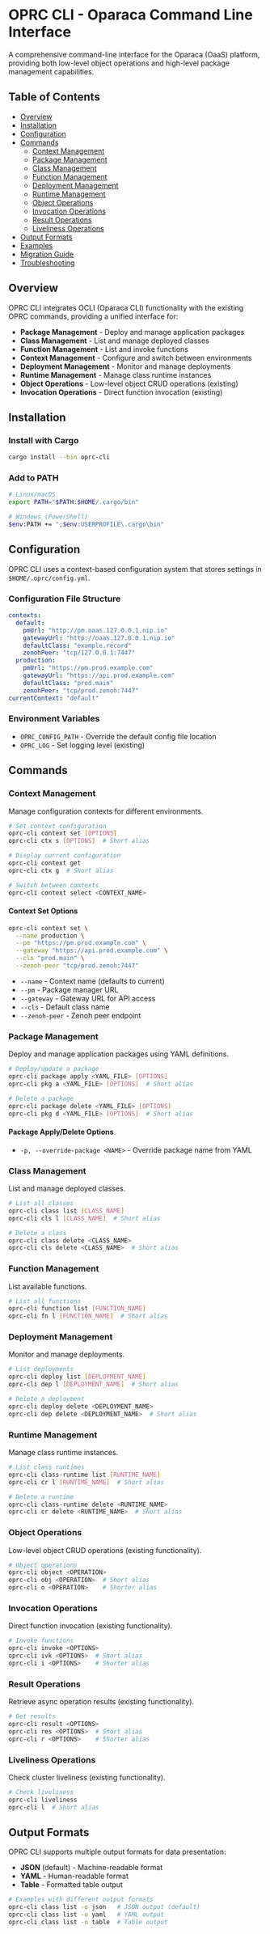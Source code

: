 # OPRC CLI - Oparaca Command Line Interface

A comprehensive command-line interface for the Oparaca (OaaS) platform, providing both low-level object operations and high-level package management capabilities.

## Table of Contents

- [Overview](#overview)
- [Installation](#installation)
- [Configuration](#configuration)
- [Commands](#commands)
  - [Context Management](#context-management)
  - [Package Management](#package-management)
  - [Class Management](#class-management)
  - [Function Management](#function-management)
  - [Deployment Management](#deployment-management)
  - [Runtime Management](#runtime-management)
  - [Object Operations](#object-operations)
  - [Invocation Operations](#invocation-operations)
  - [Result Operations](#result-operations)
  - [Liveliness Operations](#liveliness-operations)
- [Output Formats](#output-formats)
- [Examples](#examples)
- [Migration Guide](#migration-guide)
- [Troubleshooting](#troubleshooting)

## Overview

OPRC CLI integrates OCLI (Oparaca CLI) functionality with the existing OPRC commands, providing a unified interface for:

- **Package Management** - Deploy and manage application packages
- **Class Management** - List and manage deployed classes
- **Function Management** - List and invoke functions
- **Context Management** - Configure and switch between environments
- **Deployment Management** - Monitor and manage deployments
- **Runtime Management** - Manage class runtime instances
- **Object Operations** - Low-level object CRUD operations (existing)
- **Invocation Operations** - Direct function invocation (existing)

## Installation

### Install with Cargo

```bash
cargo install --bin oprc-cli
```

### Add to PATH

```bash
# Linux/macOS
export PATH="$PATH:$HOME/.cargo/bin"

# Windows (PowerShell)
$env:PATH += ";$env:USERPROFILE\.cargo\bin"
```

## Configuration

OPRC CLI uses a context-based configuration system that stores settings in `$HOME/.oprc/config.yml`.

### Configuration File Structure

```yaml
contexts:
  default:
    pmUrl: "http://pm.oaas.127.0.0.1.nip.io"
    gatewayUrl: "http://oaas.127.0.0.1.nip.io"
    defaultClass: "example.record"
    zenohPeer: "tcp/127.0.0.1:7447"
  production:
    pmUrl: "https://pm.prod.example.com"
    gatewayUrl: "https://api.prod.example.com"
    defaultClass: "prod.main"
    zenohPeer: "tcp/prod.zenoh:7447"
currentContext: "default"
```

### Environment Variables

- `OPRC_CONFIG_PATH` - Override the default config file location
- `OPRC_LOG` - Set logging level (existing)

## Commands

### Context Management

Manage configuration contexts for different environments.

```bash
# Set context configuration
oprc-cli context set [OPTIONS]
oprc-cli ctx s [OPTIONS]  # Short alias

# Display current configuration
oprc-cli context get
oprc-cli ctx g  # Short alias

# Switch between contexts
oprc-cli context select <CONTEXT_NAME>
```

#### Context Set Options

```bash
oprc-cli context set \
  --name production \
  --pm "https://pm.prod.example.com" \
  --gateway "https://api.prod.example.com" \
  --cls "prod.main" \
  --zenoh-peer "tcp/prod.zenoh:7447"
```

- `--name` - Context name (defaults to current)
- `--pm` - Package manager URL
- `--gateway` - Gateway URL for API access
- `--cls` - Default class name
- `--zenoh-peer` - Zenoh peer endpoint

### Package Management

Deploy and manage application packages using YAML definitions.

```bash
# Deploy/update a package
oprc-cli package apply <YAML_FILE> [OPTIONS]
oprc-cli pkg a <YAML_FILE> [OPTIONS]  # Short alias

# Delete a package
oprc-cli package delete <YAML_FILE> [OPTIONS]
oprc-cli pkg d <YAML_FILE> [OPTIONS]  # Short alias
```

#### Package Apply/Delete Options

- `-p, --override-package <NAME>` - Override package name from YAML



### Class Management

List and manage deployed classes.

```bash
# List all classes
oprc-cli class list [CLASS_NAME]
oprc-cli cls l [CLASS_NAME]  # Short alias

# Delete a class
oprc-cli class delete <CLASS_NAME>
oprc-cli cls delete <CLASS_NAME>  # Short alias
```

### Function Management

List available functions.

```bash
# List all functions
oprc-cli function list [FUNCTION_NAME]
oprc-cli fn l [FUNCTION_NAME]  # Short alias
```

### Deployment Management

Monitor and manage deployments.

```bash
# List deployments
oprc-cli deploy list [DEPLOYMENT_NAME]
oprc-cli dep l [DEPLOYMENT_NAME]  # Short alias

# Delete a deployment
oprc-cli deploy delete <DEPLOYMENT_NAME>
oprc-cli dep delete <DEPLOYMENT_NAME>  # Short alias
```

### Runtime Management

Manage class runtime instances.

```bash
# List class runtimes
oprc-cli class-runtime list [RUNTIME_NAME]
oprc-cli cr l [RUNTIME_NAME]  # Short alias

# Delete a runtime
oprc-cli class-runtime delete <RUNTIME_NAME>
oprc-cli cr delete <RUNTIME_NAME>  # Short alias
```

### Object Operations

Low-level object CRUD operations (existing functionality).

```bash
# Object operations
oprc-cli object <OPERATION>
oprc-cli obj <OPERATION>  # Short alias
oprc-cli o <OPERATION>    # Shorter alias
```

### Invocation Operations

Direct function invocation (existing functionality).

```bash
# Invoke functions
oprc-cli invoke <OPTIONS>
oprc-cli ivk <OPTIONS>  # Short alias
oprc-cli i <OPTIONS>    # Shorter alias
```

### Result Operations

Retrieve async operation results (existing functionality).

```bash
# Get results
oprc-cli result <OPTIONS>
oprc-cli res <OPTIONS>  # Short alias
oprc-cli r <OPTIONS>    # Shorter alias
```

### Liveliness Operations

Check cluster liveliness (existing functionality).

```bash
# Check liveliness
oprc-cli liveliness
oprc-cli l  # Short alias
```

## Output Formats

OPRC CLI supports multiple output formats for data presentation:

- **JSON** (default) - Machine-readable format
- **YAML** - Human-readable format  
- **Table** - Formatted table output

```bash
# Examples with different output formats
oprc-cli class list -o json   # JSON output (default)
oprc-cli class list -o yaml   # YAML output
oprc-cli class list -o table  # Table output
```